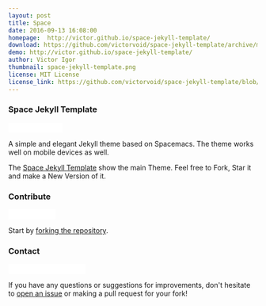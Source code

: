 ```yaml
---
layout: post
title: Space
date: 2016-09-13 16:08:00
homepage:  http://victor.github.io/space-jekyll-template/
download: https://github.com/victorvoid/space-jekyll-template/archive/master.zip
demo: http://victor.github.io/space-jekyll-template/
author: Victor Igor
thumbnail: space-jekyll-template.png
license: MIT License
license_link: https://github.com/victorvoid/space-jekyll-template/blob/master/LICENSE
---
```


### Space Jekyll Template

<iframe
src="//ghbtns.com/github-btn.html?user=victorvoid&repo=space-jekyll-template&type=watch&count=true&size=small"
allowtransparency="true" frameborder="0" scrolling="0" width="110px"
height="20px"></iframe>

A simple and elegant Jekyll theme based on Spacemacs. The theme works well on mobile devices as well.

The [Space Jekyll Template](https://github.com/victorvoid/space-jekyll-template/) show the main Theme. Feel free to Fork, Star it and make a New Version of it.


### Contribute

<iframe
src="//ghbtns.com/github-btn.html?user=victorvoid&repo=space-jekyll-template&type=fork&count=true&size=small"
allowtransparency="true" frameborder="0" scrolling="0" width="95px"
height="20px"></iframe>

Start by [forking the repository](https://github.com/victorvoid/space-jekyll-template/).

### Contact

<iframe
src="//ghbtns.com/github-btn.html?user=victorvoid&type=follow&count=true&size=small"
allowtransparency="true" frameborder="0" scrolling="0" width="156px"
height="20px"></iframe>

If you have any questions or suggestions for improvements, don't
hesitate to [open an issue](https://github.com/victorvoid/space-jekyll-template/issues)
or making a pull request for your fork!


